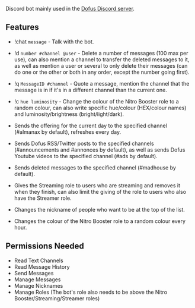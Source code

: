 Discord bot mainly used in the [Dofus Discord server](https://discord.gg/0RDH0dqUoTRkCjSF).

## Features
- !chat `message` - Talk with the bot.
- !d `number #channel @user` - Delete a number of messages (100 max per use), can also mention a channel to transfer the deleted messages to it, as well as mention a user or several to only delete their messages (can do one or the other or both in any order, except the number going first).
- !q `MessageID #channel` - Quote a message, mention the channel that the message is in if it's in a different channel than the current one.
- !c `hue luminosity` - Change the colour of the Nitro Booster role to a random colour, can also write specific hue/colour (HEX/colour names) and luminosity/brightness (bright/light/dark).

- Sends the offering for the current day to the specified channel (#almanax by default), refreshes every day.
- Sends Dofus RSS/Twitter posts to the specified channels (#announcements and #annonces by default), as well as sends Dofus Youtube videos to the specified channel (#ads by default).
- Sends deleted messages to the specified channel (#madhouse by default).
- Gives the Streaming role to users who are streaming and removes it when they finish, can also limit the giving of the role to users who also have the Streamer role.
- Changes the nickname of people who want to be at the top of the list.
- Changes the colour of the Nitro Booster role to a random colour every hour.

## Permissions Needed
- Read Text Channels
- Read Message History
- Send Messages
- Manage Messages
- Manage Nicknames
- Manage Roles (The bot's role also needs to be above the Nitro Booster/Streaming/Streamer roles)
